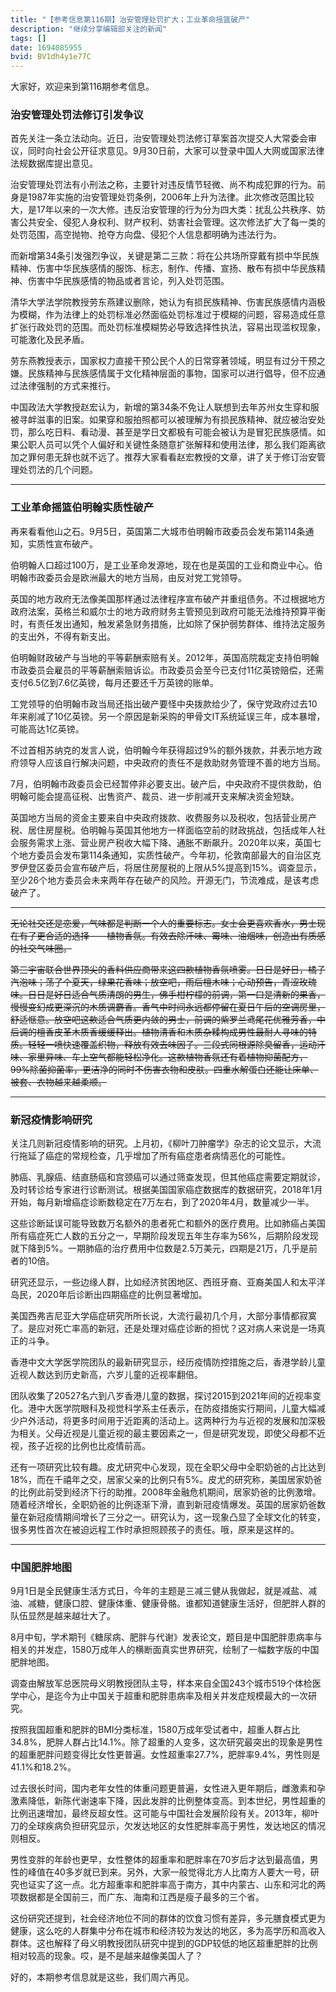 ```yaml
---
title: "【参考信息第116期】治安管理处罚扩大；工业革命摇篮破产"
description: "继续分享编辑部关注的新闻"
tags: []
date: 1694085955
bvid: BV1dh4y1e77C
---
```

大家好，欢迎来到第116期参考信息。

### 治安管理处罚法修订引发争议

首先关注一条立法动向。近日，治安管理处罚法修订草案首次提交人大常委会审议，同时向社会公开征求意见。9月30日前，大家可以登录中国人大网或国家法律法规数据库提出意见。

治安管理处罚法有小刑法之称，主要针对违反情节轻微、尚不构成犯罪的行为。前身是1987年实施的治安管理处罚条例，2006年上升为法律。此次修改范围比较大，是17年以来的一次大修。违反治安管理的行为分为四大类：扰乱公共秩序、妨害公共安全、侵犯人身权利、财产权利、妨害社会管理。这次修法扩大了每一类的处罚范围，高空抛物、抢夺方向盘、侵犯个人信息都明确为违法行为。

而新增第34条引发强烈争议，关键是第二三款：将在公共场所穿戴有损中华民族精神、伤害中华民族感情的服饰、标志，制作、传播、宣扬、散布有损中华民族精神、伤害中华民族感情的物品或者言论，列入处罚范围。

清华大学法学院教授劳东燕建议删除，她认为有损民族精神、伤害民族感情内涵极为模糊，作为法律上的处罚标准必然面临处罚标准过于模糊的问题，容易造成任意扩张行政处罚的范围。而处罚标准模糊势必导致选择性执法，容易出现滥权现象，可能激化及民矛盾。

劳东燕教授表示，国家权力直接干预公民个人的日常穿著领域，明显有过分干预之嫌。民族精神与民族感情属于文化精神层面的事物，国家可以进行倡导，但不应通过法律强制的方式来推行。

中国政法大学教授赵宏认为，新增的第34条不免让人联想到去年苏州女生穿和服被寻衅滋事的旧案。如果穿和服拍照都可以被理解为有损民族精神、就应被治安处罚，那么吃日料、看动漫、甚至是学日文都极有可能会被认为是冒犯民族感情。如果公职人员可以凭个人偏好和关键性条随意扩张解释和使用法律，那么我们距离欲加之罪何患无辞也就不远了。推荐大家看看赵宏教授的文章，讲了关于修订治安管理处罚法的几个问题。

---

### 工业革命摇篮伯明翰实质性破产

再来看看他山之石。9月5日，英国第二大城市伯明翰市政委员会发布第114条通知，实质性宣布破产。

伯明翰人口超过100万，是工业革命发源地，现在也是英国的工业和商业中心。伯明翰市政委员会是欧洲最大的地方当局，由反对党工党领导。

英国的地方政府无法像美国那样通过法律程序宣布破产并重组债务。不过根据地方政府法案，英格兰和威尔士的地方政府财务主管预见到政府可能无法维持预算平衡时，有责任发出通知，触发紧急财务措施，比如除了保护弱势群体、维持法定服务的支出外，不得有新支出。

伯明翰财政破产与当地的平等薪酬索赔有关。2012年，英国高院裁定支持伯明翰市政委员会雇员的平等薪酬索赔诉讼。市政委员会至今已支付11亿英镑赔偿，还需支付6.5亿到7.6亿英镑，每月还要还千万英镑的账单。

工党领导的伯明翰市政当局还指出破产要怪中央拨款给少了，保守党政府过去10年来削减了10亿英镑。另一个原因是新采购的甲骨文IT系统延误三年，成本暴增，可能高达1亿英镑。

不过首相苏纳克的发言人说，伯明翰今年获得超过9%的额外拨款，并表示地方政府领导人应该自行解决问题，中央政府的责任不是救助财务管理不善的地方当局。

7月，伯明翰市政委员会已经暂停非必要支出。破产后，中央政府不提供救助，伯明翰可能会提高征税、出售资产、裁员、进一步削减开支来解决资金短缺。

英国地方当局的资金主要来自中央政府拨款、收费服务以及税收，包括营业房产税、居住房屋税。伯明翰与英国其他地方一样面临空前的财政挑战，包括成年人社会服务需求上涨、营业房产税收大幅下降、通胀不断飙升。2020年以来，英国七个地方委员会发布第114条通知，实质性破产。今年初，伦敦南部最大的自治区克罗伊登区委员会宣布破产后，将居住房屋税的上限从5%提高到15%。调查显示，至少26个地方委员会未来两年存在破产的风险。开源无门，节流难成，是该考虑破产了。

---

~~无论社交还是恋爱，气味都是判断一个人的重要标志。女士会更喜欢香水，男士现在有了更合适的选择——植物香氛。有效去除汗味、霉味、油烟味，创造出有质感的社交气味圈。~~

~~第三宇宙联合世界顶尖的香料供应商带来这四款植物香氛喷雾。日日是好日，橘子汽泡味；荡了个夏天，绿果花香味；放空吧，雨后檀木味；心动预告，青涩玫瑰味。日日是好日适合气质清朗的男生，佛手柑柠檬的前调，第一口是清新的果香，慢慢变幻成更深沉的木质调麝香。香气中时间永远都停留在夏日午后的空调房里，舒适惬意。放空吧这款适合气质更内敛的男士，前调的紫罗兰鸢尾花优雅芳香，中后调的檀香皮革木质香缓缓释出。植物清香和木质杂糅构成男性最耐人寻味的特质。轻轻一喷快速覆盖织物，释放有效去味因子。三段式同根源除臭留香，运动汗味、家里异味、车上空气都能轻松净化。这款植物香氛还有着植物抑菌配方，99%除菌抑菌率，更洁净的同时不伤害衣物和皮肤。四重水解蛋白还能让床单、被套、衣物越来越柔顺。~~

---

### 新冠疫情影响研究

关注几则新冠疫情影响的研究。上月初，《柳叶刀肿瘤学》杂志的论文显示，大流行拖延了癌症的常规检查，几乎增加了所有癌症患者病情恶化的可能性。

肺癌、乳腺癌、结直肠癌和宫颈癌可以通过筛查发现，但其他癌症需要定期就诊，及时转诊给专家进行诊断测试。根据美国国家癌症数据库的数据研究，2018年1月开始，每月新增癌症诊断数稳定在7万左右，到了2020年4月，数量减少一半。

这些诊断延误可能导致数万名额外的患者死亡和额外的医疗费用。比如肺癌占美国所有癌症死亡人数的五分之一，早期阶段发现五年生存率为56%，后期阶段发现就下降到5%。一期肺癌的治疗费用中位数是2.5万美元，四期是21万，几乎是前者的10倍。

研究还显示，一些边缘人群，比如经济贫困地区、西班牙裔、亚裔美国人和太平洋岛民，2020年后诊断出四期癌症的比例显著增加。

美国西弗吉尼亚大学癌症研究所所长说，大流行最初几个月，大部分事情都寂寞了。是应对死亡率高的新冠，还是处理对癌症诊断的担忧？这对病人来说是一场真正的斗争。

香港中文大学医学院团队的最新研究显示，经历疫情防控措施之后，香港学龄儿童近视人数达到历史新高，六岁儿童的近视率翻倍。

团队收集了20527名六到八岁香港儿童的数据，探讨2015到2021年间的近视率变化。港中大医学院眼科及视觉科学系主任表示，在防疫措施实行期间，儿童大幅减少户外活动，将更多时间用于近距离的活动上。这两种行为与近视的发展和加深极为相关。父母近视是儿童近视的最主要因素之一，但是研究发现，即使父母都不近视，孩子近视的比例也比疫情前高。

还有一项研究比较有趣。皮尤研究中心发现，现在全职父母中全职奶爸的占比达到18%，而在千禧年之交，居家父亲的比例只有5%。皮尤的研究称，美国居家奶爸的比例此前受到经济下行的助推。2008年金融危机期间，居家奶爸的比例激增。随着经济增长，全职奶爸的比例逐渐下滑，直到新冠疫情爆发。英国的居家奶爸数量在新冠疫情期间增长了三分之一。研究认为，这一现象凸显了全球文化的转变，很多男性首次在被迫远程工作时承担照顾孩子的责任。哦，原来是这样的。

---

### 中国肥胖地图

9月1日是全民健康生活方式日，今年的主题是三减三健从我做起，就是减盐、减油、减糖，健康口腔、健康体重、健康骨骼。谁都知道健康生活好，但肥胖人群的队伍显然是越来越壮大了。

8月中旬，学术期刊《糖尿病、肥胖与代谢》发表论文，题目是中国肥胖患病率与相关的并发症，1580万成年人的横断面真实世界研究，绘制了一幅数字版的中国肥胖地图。

调查由解放军总医院母义明教授团队主导，样本来自全国243个城市519个体检医学中心，是迄今为止中国关于超重和肥胖患病率及相关并发症规模最大的一次研究。

按照我国超重和肥胖的BMI分类标准，1580万成年受试者中，超重人群占比34.8%，肥胖人群占比14.1%。除了超重的人变多，这次研究最突出的现象是男性的超重肥胖问题变得比女性更普遍。女性超重率27.7%，肥胖率9.4%，男性则是41.1%和18.2%。

过去很长时间，国内老年女性的体重问题更普遍，女性进入更年期后，雌激素和孕激素降低，新陈代谢速率下降，因此发胖的比例整体变高。到本世纪，男性超重的比例迅速增加，最终反超女性。这可能与中国社会发展阶段有关。2013年，柳叶刀的全球疾病负担研究显示，欠发达地区的女性肥胖率高于男性，发达地区的情况则相反。

男性变胖的年龄也更早，女性整体的超重率和肥胖率在70岁后才达到最高值，男性的峰值在40多岁就已到来。另外，大家一般觉得北方人比南方人要大一号，研究也证实了这一点。北方超重率和肥胖率高于南方，其中内蒙古、山东和河北的两项数据都是全国前三，而广东、海南和江西是瘦子最多的三个省。

这份研究还提到，社会经济地位不同的群体的饮食习惯有差异，多元膳食模式更为健康，这么吃的人群集中分布在城市和经济较为发达的地区，多为高学历和高收入群体。这也解释了母义明教授团队研究中提到的GDP较低的地区超重肥胖的比例相对较高的现象。哎，是不是越来越像美国人了？

好的，本期参考信息就是这些，我们周六再见。


